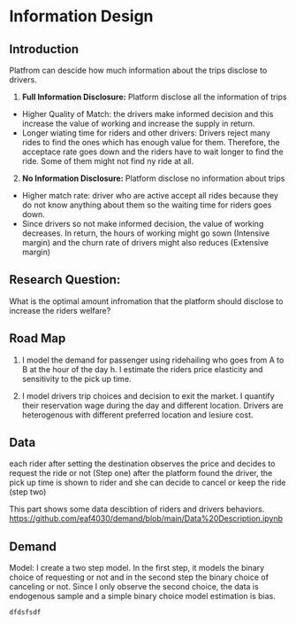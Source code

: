 # Information Design



## Introduction

Platfrom can descide how much information about the trips disclose to drivers.
1. **Full Information Disclosure:** Platform disclose all the information of trips
 * Higher Quality of Match: the drivers make informed decision and this increase the value of working and increase the supply in return.
 * Longer wiating time for riders and other drivers: Drivers reject many rides to find the ones which has enough value for them. Therefore, the acceptace rate goes down and the riders have to wait longer to find the ride. Some of them might not find ny ride at all.


2. **No Information Disclosure:** Platform disclose no information about trips
  * Higher match rate: driver who are active accept all rides because they do not know anything about them so the waiting time for riders goes down.
  * Since drivers so not make informed decision, the value of working decreases. In return, the hours of working might go sown (Intensive margin) and the churn rate of drivers might also reduces (Extensive margin)


## Research Question:

What is the optimal amount infromation that the platform should disclose to increase the riders welfare?


## Road Map

1. I model the demand for passenger using ridehailing who goes from A to B at the hour of the day h. I estimate the riders price elasticity and sensitivity to the pick up time.

2. I model drivers trip choices and decision to exit the market. I quantify their reservation wage during the day and different location. Drivers are heterogenous with different preferred location and lesiure cost.

## Data
each rider after setting the destination observes the price and decides to request the ride or not (Step one)
after the platform found the driver, the pick up time is shown to rider and she can decide to cancel or keep the ride (step two)

This part shows some data descibtion of riders and drivers behaviors.
https://github.com/eaf4030/demand/blob/main/Data%20Description.ipynb

## Demand


Model:
I create a two step model. In the first step, it models the binary choice of requesting or not and in the second step the binary choice of canceling or not.
Since I only observe the second choice, the data is endogenous sample and a simple binary choice model estimation is bias.

```
dfdsfsdf

```
